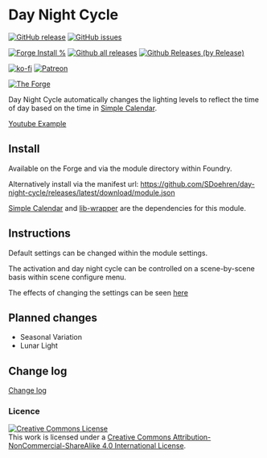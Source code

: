 # Day Night Cycle

[![GitHub release](https://img.shields.io/github/release/sdoehren/day-night-cycle.svg)](https://GitHub.com/sdoehren/day-night-cycle/releases/)
[![GitHub issues](https://img.shields.io/github/issues/sdoehren/day-night-cycle/bug.svg)](https://GitHub.com/sdoehren/day-night-cycle/issues/)


[![Forge Install %](https://img.shields.io/badge/dynamic/json?label=Forge%20Installs&query=package.installs&suffix=%25&url=https%3A%2F%2Fforge-vtt.com%2Fapi%2Fbazaar%2Fpackage%2Fday-night-cycle)](https://GitHub.com/sdoehren/day-night-cycle/releases/)
[![Github all releases](https://img.shields.io/github/downloads/sdoehren/day-night-cycle/total.svg)](https://GitHub.com/sdoehren/day-night-cycle/releases/)
[![Github Releases (by Release)](https://img.shields.io/github/downloads/sdoehren/day-night-cycle/latest/total.svg)](https://GitHub.com/sdoehren/day-night-cycle/releases/)

[![ko-fi](https://img.shields.io/badge/ko--fi-Support%20Me-red?style=flat-square&logo=ko-fi)](https://ko-fi.com/sdoehren)
[![Patreon](https://img.shields.io/badge/Patreon-Support%20Me-red?style=flat-square&logo=patreon)](https://www.patreon.com/bePatron?u=49614365)


[![The Forge](https://img.shields.io/badge/The%20Forge-Pay%20What%20You%20Want-success?style=flat-square)](https://eu.forge-vtt.com/bazaar#package=day-night-cycle)

Day Night Cycle automatically changes the lighting levels to reflect the time of day based on the time in [Simple Calendar](https://github.com/vigoren/foundryvtt-simple-calendar).

[Youtube Example](https://www.youtube.com/watch?v=3jIHKkcawq8)

## Install

Available on the Forge and via the module directory within Foundry.

Alternatively install via the manifest url: https://github.com/SDoehren/day-night-cycle/releases/latest/download/module.json

[Simple Calendar](https://github.com/vigoren/foundryvtt-simple-calendar) and [lib-wrapper](https://github.com/ruipin/fvtt-lib-wrapper) are the dependencies for this module.

## Instructions

Default settings can be changed within the module settings.  

The activation and day night cycle can be controlled on a scene-by-scene basis within scene configure menu.

The effects of changing the settings can be seen [here](https://sdoehren.com/daynightcycle)

## Planned changes

- Seasonal Variation
- Lunar Light

## Change log

[Change log](Changelog.md)

### Licence

<a rel="license" href="http://creativecommons.org/licenses/by-nc-sa/4.0/"><img alt="Creative Commons License" style="border-width:0" src="https://i.creativecommons.org/l/by-nc-sa/4.0/88x31.png" /></a><br />This work is licensed under a <a rel="license" href="http://creativecommons.org/licenses/by-nc-sa/4.0/">Creative Commons Attribution-NonCommercial-ShareAlike 4.0 International License</a>.